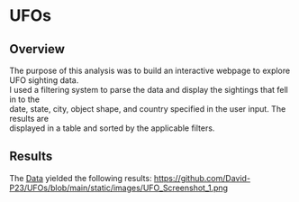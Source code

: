 # UFOs

## Overview
The purpose of this analysis was to build an interactive webpage to explore UFO sighting data.  
I used a filtering system to parse the data and display the sightings that fell in to the  
date, state, city, object shape, and country specified in the user input. The results are  
displayed in a table and sorted by the applicable filters.

## Results
The [Data](https://github.com/David-P23/UFOs/blob/main/static/js/data.js) yielded the following results:
https://github.com/David-P23/UFOs/blob/main/static/images/UFO_Screenshot_1.png
